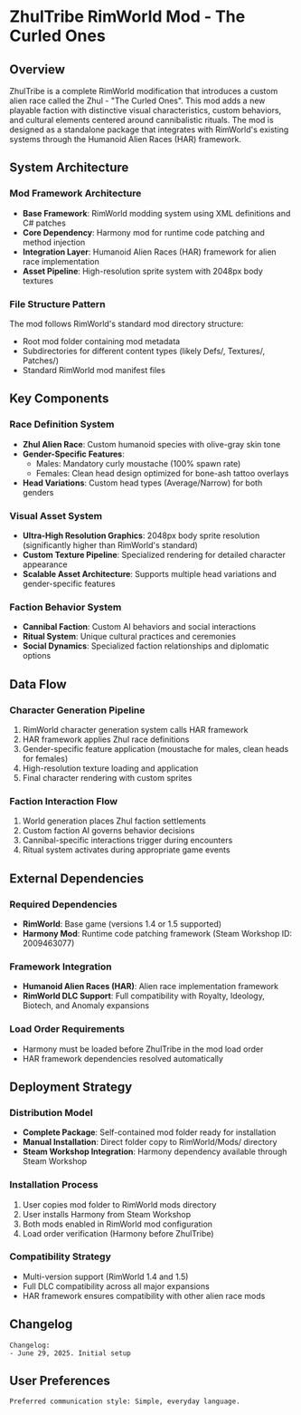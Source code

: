 # ZhulTribe RimWorld Mod - The Curled Ones

## Overview

ZhulTribe is a complete RimWorld modification that introduces a custom alien race called the Zhul - "The Curled Ones". This mod adds a new playable faction with distinctive visual characteristics, custom behaviors, and cultural elements centered around cannibalistic rituals. The mod is designed as a standalone package that integrates with RimWorld's existing systems through the Humanoid Alien Races (HAR) framework.

## System Architecture

### Mod Framework Architecture
- **Base Framework**: RimWorld modding system using XML definitions and C# patches
- **Core Dependency**: Harmony mod for runtime code patching and method injection
- **Integration Layer**: Humanoid Alien Races (HAR) framework for alien race implementation
- **Asset Pipeline**: High-resolution sprite system with 2048px body textures

### File Structure Pattern
The mod follows RimWorld's standard mod directory structure:
- Root mod folder containing mod metadata
- Subdirectories for different content types (likely Defs/, Textures/, Patches/)
- Standard RimWorld mod manifest files

## Key Components

### Race Definition System
- **Zhul Alien Race**: Custom humanoid species with olive-gray skin tone
- **Gender-Specific Features**: 
  - Males: Mandatory curly moustache (100% spawn rate)
  - Females: Clean head design optimized for bone-ash tattoo overlays
- **Head Variations**: Custom head types (Average/Narrow) for both genders

### Visual Asset System
- **Ultra-High Resolution Graphics**: 2048px body sprite resolution (significantly higher than RimWorld's standard)
- **Custom Texture Pipeline**: Specialized rendering for detailed character appearance
- **Scalable Asset Architecture**: Supports multiple head variations and gender-specific features

### Faction Behavior System
- **Cannibal Faction**: Custom AI behaviors and social interactions
- **Ritual System**: Unique cultural practices and ceremonies
- **Social Dynamics**: Specialized faction relationships and diplomatic options

## Data Flow

### Character Generation Pipeline
1. RimWorld character generation system calls HAR framework
2. HAR framework applies Zhul race definitions
3. Gender-specific feature application (moustache for males, clean heads for females)
4. High-resolution texture loading and application
5. Final character rendering with custom sprites

### Faction Interaction Flow
1. World generation places Zhul faction settlements
2. Custom faction AI governs behavior decisions
3. Cannibal-specific interactions trigger during encounters
4. Ritual system activates during appropriate game events

## External Dependencies

### Required Dependencies
- **RimWorld**: Base game (versions 1.4 or 1.5 supported)
- **Harmony Mod**: Runtime code patching framework (Steam Workshop ID: 2009463077)

### Framework Integration
- **Humanoid Alien Races (HAR)**: Alien race implementation framework
- **RimWorld DLC Support**: Full compatibility with Royalty, Ideology, Biotech, and Anomaly expansions

### Load Order Requirements
- Harmony must be loaded before ZhulTribe in the mod load order
- HAR framework dependencies resolved automatically

## Deployment Strategy

### Distribution Model
- **Complete Package**: Self-contained mod folder ready for installation
- **Manual Installation**: Direct folder copy to RimWorld/Mods/ directory
- **Steam Workshop Integration**: Harmony dependency available through Steam Workshop

### Installation Process
1. User copies mod folder to RimWorld mods directory
2. User installs Harmony from Steam Workshop
3. Both mods enabled in RimWorld mod configuration
4. Load order verification (Harmony before ZhulTribe)

### Compatibility Strategy
- Multi-version support (RimWorld 1.4 and 1.5)
- Full DLC compatibility across all major expansions
- HAR framework ensures compatibility with other alien race mods

## Changelog

```
Changelog:
- June 29, 2025. Initial setup
```

## User Preferences

```
Preferred communication style: Simple, everyday language.
```